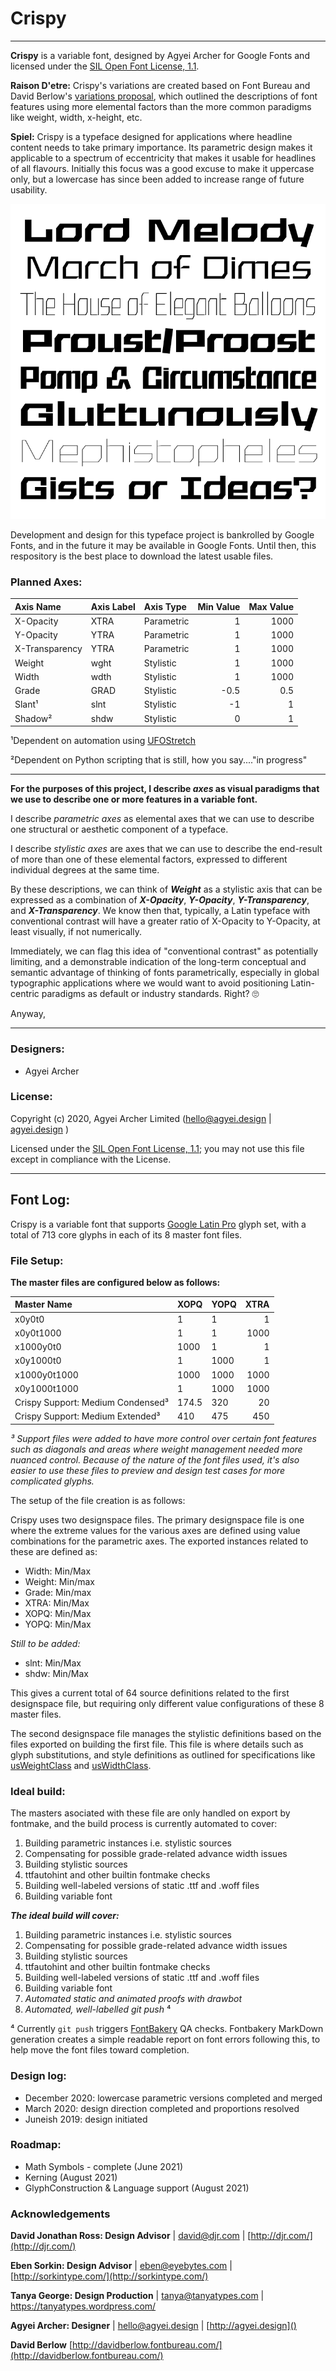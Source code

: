 # Crispy
___

**Crispy** is a variable font, designed by Agyei Archer for Google Fonts and licensed under the [SIL Open Font License, 1.1](http://scripts.sil.org/OFL).

**Raison D'etre:** Crispy's variations are created based on Font Bureau and David Berlow's [variations proposal](https://variationsguide.typenetwork.com/), which outlined the descriptions of font features using more elemental factors than the more common paradigms like weight, width, x-height, etc.

**Spiel:** Crispy is a typeface designed for applications where headline content needs to take primary importance. Its parametric design makes it applicable to a spectrum of eccentricity that makes it usable for headlines of all flav*ou*rs. Initially this focus was a good excuse to make it uppercase only, but a lowercase has since been added to increase range of future usability.

![](docs/gomd-01.png)

Development and design for this typeface project is bankrolled by Google Fonts, and in the future it may be available in Google Fonts. Until then, this respository is the best place to download the latest usable files.


### Planned Axes:

| Axis Name       | Axis Label | Axis Type     | Min Value    | Max Value |
| :-------------  | :--------- | :-----------  | -----------: | --------: |
|  X-Opacity      | XTRA       | Parametric    | 1            | 1000      |
|  Y-Opacity      | YTRA       | Parametric    | 1            | 1000      |
|  X-Transparency | YTRA       | Parametric    | 1            | 1000      |
|  Weight         | wght       | Stylistic     | 1            | 1000      |
|  Width          | wdth       | Stylistic     | 1            | 1000      |
|  Grade          | GRAD       | Stylistic     | -0.5         | 0.5       |
|  Slant¹         | slnt       | Stylistic     | -1           | 1         |
|  Shadow²        | shdw       | Stylistic     | 0            | 1         |

¹Dependent on automation using [UFOStretch](https://ufostretch.typemytype.com/)

²Dependent on Python scripting that is still, how you say...."in progress"

___
**For the purposes of this project, I describe *axes* as visual paradigms that we use to describe one or more features in a variable font.**

I describe *parametric axes* as elemental axes that we can use to describe one structural or aesthetic component of a typeface. 

I describe *stylistic axes* are axes that we can use to describe the end-result of more than one of these elemental factors, expressed to different individual degrees at the same time. 

By these descriptions, we can think of ***Weight*** as a stylistic axis that can be expressed as a combination of ***X-Opacity***, ***Y-Opacity***, ***Y-Transparency***, and ***X-Transparency***. We know then that, typically, a Latin typeface with conventional contrast will have a greater ratio of X-Opacity to Y-Opacity, at least visually, if not numerically. 

Immediately, we can flag this idea of "conventional contrast" as potentially limiting, and a demonstrable indication of the long-term conceptual and semantic advantage of thinking of fonts parametrically, especially in global typographic applications where we would want to avoid positioning Latin-centric paradigms as default or industry standards. Right? 🙄

Anyway,

___

### Designers:
* Agyei Archer

### License:
Copyright (c) 2020, Agyei Archer Limited (hello@agyei.design | [agyei.design]() )

Licensed under the [SIL Open Font License, 1.1](http://scripts.sil.org/OFL); you may not use this file except in compliance with the License.

___

## Font Log:


Crispy is a variable font that supports [Google Latin Pro](https://github.com/googlefonts/gftools/blob/master/Lib/gftools/encodings/GF%20Glyph%20Sets/GF-latin-pro_unique-glyphs.nam) glyph set, with a total of 713 core glyphs in each of its 8 master font files.

### File Setup:

**The master files are configured below as follows:**

| Master Name   | XOPQ | YOPQ     | XTRA |
| :------------- | :---------- | ----------- | -----------: |
|  x0y0t0 | 1   | 1    | 1 |
|  x0y0t1000 | 1   | 1    | 1000 |
|  x1000y0t0 | 1000   | 1    | 1 |
|  x0y1000t0 | 1   | 1000    | 1 |
|  x1000y0t1000 | 1000   | 1000    | 1000 |
|  x0y1000t1000 | 1   | 1000    | 1000 |
|  Crispy Support: Medium Condensed³ | 174.5   | 320    | 20 |
|  Crispy Support: Medium Extended³ | 410   | 475    | 450 |

*³ Support files were added to have more control over certain font features such as diagonals and areas where weight management needed more nuanced control. Because of the nature of the font files used, it's also easier to use these files to preview and design test cases for more complicated glyphs.*

The setup of the file creation is as follows:

Crispy uses two designspace files. The primary designspace file is one where the extreme values for the various axes are defined using value combinations for the parametric axes. The exported instances related to these are defined as:

* Width: Min/Max
* Weight: Min/max
* Grade: Min/max
* XTRA: Min/Max
* XOPQ: Min/Max
* YOPQ: Min/Max

*Still to be added:*

* slnt: Min/Max
* shdw: Min/Max

This gives a current total of 64 source definitions related to the first designspace file, but requiring only different value configurations of these 8 master files.

The second designspace file manages the stylistic definitions based on the files exported on building the first file. This file is where details such as glyph substitutions, and style definitions as outlined for specifications like [usWeightClass](https://docs.microsoft.com/en-us/typography/opentype/spec/os2#usweightclass) and [usWidthClass](https://docs.microsoft.com/en-us/typography/opentype/spec/os2#uswidthclass). 

### Ideal build:

The masters asociated with these file are only handled on export by fontmake, and the build process is currently automated to cover:

1. Building parametric instances i.e. stylistic sources
2. Compensating for possible grade-related advance width issues
3. Building stylistic sources
4. ttfautohint and other builtin fontmake checks
2. Building well-labeled versions of static .ttf and .woff files
3. Building variable font

***The ideal build will cover:***

1. Building parametric instances i.e. stylistic sources
2. Compensating for possible grade-related advance width issues
3. Building stylistic sources
4. ttfautohint and other builtin fontmake checks
2. Building well-labeled versions of static .ttf and .woff files
3. Building variable font
4. *Automated static and animated proofs with drawbot*
5. *Automated, well-labelled git push* ⁴

⁴ Currently `git push` triggers [FontBakery](https://github.com/googlefonts/fontbakery/) QA checks. Fontbakery MarkDown generation creates a simple readable report on font errors following this, to help move the font files toward completion.

### Design log:
* December 2020: lowercase parametric versions completed and merged
* March 2020: design direction completed and proportions resolved
* Juneish 2019: design initiated

### Roadmap:
* Math Symbols - complete (June 2021)
* Kerning (August 2021)
* GlyphConstruction & Language support (August 2021)

### Acknowledgements

**David Jonathan Ross: Design Advisor** | david@djr.com | [http://djr.com/](http://djr.com/)

**Eben Sorkin: Design Advisor** | eben@eyebytes.com | [http://sorkintype.com/](http://sorkintype.com/)

**Tanya George: Design Production** | tanya@tanyatypes.com | [https://tanyatypes.wordpress.com/
](https://tanyatypes.wordpress.com/)

**Agyei Archer: Designer** | hello@agyei.design | [http://agyei.design]()

**David Berlow** [http://davidberlow.fontbureau.com/](http://davidberlow.fontbureau.com/)

